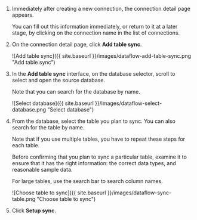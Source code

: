 1. Immediately after creating a new connection, the connection detail page appears.

   You can fill out this information immediately, or return to it at a later stage, by clicking on the connection name in the list of connections.

2. On the connection detail page, click **Add table sync**.

   ![Add table sync]({{ site.baseurl }}/images/dataflow-add-table-sync.png "Add table sync")

3. In the **Add table sync** interface, on the database selector, scroll to select and open the source database.

   Note that you can search for the database by name.

   ![Select database]({{ site.baseurl }}/images/dataflow-select-database.png "Select database")

4. From the database, select the table you plan to sync. You can also search for the table by name.

   Note that if you use multiple tables, you have to repeat these steps for each table.

   Before confirming that you plan to sync a particular table, examine it to ensure that it has the right information: the correct data types, and reasonable sample data.

   For large tables, use the search bar to search column names.

   ![Choose table to sync]({{ site.baseurl }}/images/dataflow-sync-table.png "Choose table to sync")

5. Click **Setup sync**.   
